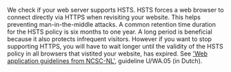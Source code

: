 We check if your web server supports HSTS. HSTS forces a web browser to 
connect directly via HTTPS when revisiting your website. This helps 
preventing man-in-the-middle attacks. A common retention time duration for 
the HSTS policy is six months to one year. A long period is beneficial 
because it also protects infrequent visitors. However if you want to stop 
supporting HTTPS, you will have to wait longer until the validity of the 
HSTS policy in all browsers that vistited your website, has expired. See 
['Web application guidelines from NCSC-NL'](https://www.ncsc.nl/actueel/whitepapers/ict-beveiligingsrichtlijnen-voor-webapplicaties.html), guideline U/WA.05 (in Dutch).
